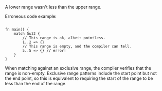 A lower range wasn't less than the upper range.

Erroneous code example:

```compile_fail,E0579

fn main() {
    match 5u32 {
        // This range is ok, albeit pointless.
        1..2 => {}
        // This range is empty, and the compiler can tell.
        5..5 => {} // error!
    }
}
```

When matching against an exclusive range, the compiler verifies that the range
is non-empty. Exclusive range patterns include the start point but not the end
point, so this is equivalent to requiring the start of the range to be less
than the end of the range.
